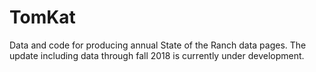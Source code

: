 # TomKat

Data and code for producing annual State of the Ranch data pages. The update including data through fall 2018 is currently under development.